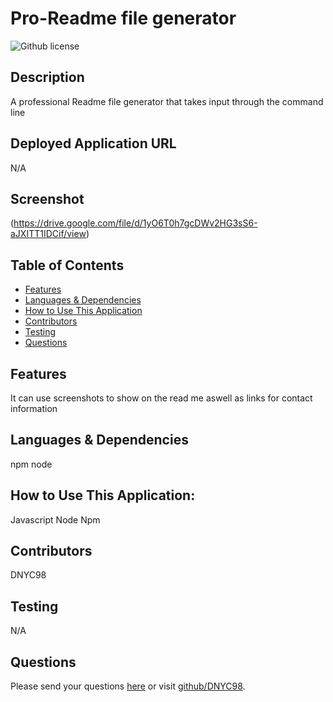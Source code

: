 # Pro-Readme file generator 
![Github license](https://img.shields.io/badge/license--blue.svg)
## Description
A professional Readme file generator that takes input through the command line
## Deployed Application URL
N/A
## Screenshot
(https://drive.google.com/file/d/1yO6T0h7gcDWv2HG3sS6-aJXITT1IDCif/view)
## Table of Contents
* [Features](#features)
* [Languages & Dependencies](#languagesanddependencies)
* [How to Use This Application](#HowtoUseThisApplication)
* [Contributors](#contributors)
* [Testing](#testing)
* [Questions](#questions)
## Features
It can use screenshots to show on the read me aswell as links for contact information
## Languages & Dependencies
npm node
## How to Use This Application:
Javascript Node Npm
## Contributors
DNYC98
## Testing
N/A
## Questions
Please send your questions [here](mailto:Diego.yavara98@gmail.com?subject=[GitHub]%20Dev%20Connect) or visit [github/DNYC98](https://github.com/DNYC98).
